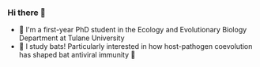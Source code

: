 ### Hi there 👋

- 🌱 I'm a first-year PhD student in the Ecology and Evolutionary Biology Department at Tulane University
- 🦇 I study bats! Particularly interested in how host-pathogen coevolution has shaped bat antiviral immunity 🦠


<!--
**mikaoshea/mikaoshea** is a ✨ _special_ ✨ repository because its `README.md` (this file) appears on your GitHub profile.

Here are some ideas to get you started:

- 🔭 I’m currently working on ...
- 🌱 I’m currently learning ...
- 👯 I’m looking to collaborate on ...
- 🤔 I’m looking for help with ...
- 💬 Ask me about ...
- 📫 How to reach me: ...
- 😄 Pronouns: ...
- ⚡ Fun fact: ...
-->
